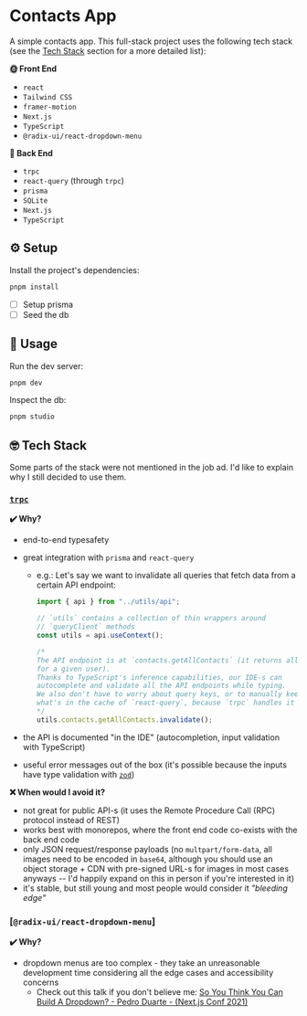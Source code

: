 # Contacts App

A simple contacts app. This full-stack project uses the following tech stack (see the [Tech Stack](#tech-stack) section for a more detailed list):

**:sun_with_face: Front End**

- `react`
- `Tailwind CSS`
- `framer-motion`
- `Next.js`
- `TypeScript`
- `@radix-ui/react-dropdown-menu`

**:first_quarter_moon_with_face: Back End**

- `trpc`
- `react-query` (through `trpc`)
- `prisma`
- `SQLite`
- `Next.js`
- `TypeScript`

## :gear: Setup

Install the project's dependencies:

```bash
pnpm install
```

- [ ] Setup prisma
- [ ] Seed the db

## :bookmark_tabs: Usage

Run the dev server:

```bash
pnpm dev
```

Inspect the db:

```bash
pnpm studio
```

## :nerd_face: Tech Stack

Some parts of the stack were not mentioned in the job ad. I'd like to explain why I still decided to use them.

### [`trpc`](https://trpc.io)

**:heavy_check_mark: Why?**

- end-to-end typesafety
- great integration with `prisma` and `react-query`

  - e.g.: Let's say we want to invalidate all queries that fetch data from a certain API endpoint:

    ```typescript
    import { api } from "../utils/api";

    // `utils` contains a collection of thin wrappers around
    // `queryClient` methods
    const utils = api.useContext();

    /*
    The API endpoint is at `contacts.getAllContacts` (it returns all the contacts
    for a given user).
    Thanks to TypeScript's inference capabilities, our IDE-s can
    autocomplete and validate all the API endpoints while typing.
    We also don't have to worry about query keys, or to manually keep track
    what's in the cache of `react-query`, because `trpc` handles it all.
    */
    utils.contacts.getAllContacts.invalidate();
    ```

- the API is documented "in the IDE" (autocompletion, input validation with TypeScript)
- useful error messages out of the box (it's possible because the inputs have type validation with [`zod`](https://zod.dev/))

**:x: When would I avoid it?**

- not great for public API-s (it uses the Remote Procedure Call (RPC) protocol instead of REST)
- works best with monorepos, where the front end code co-exists with the back end code
- only JSON request/response payloads (no `multpart/form-data`, all images need to be encoded in `base64`, although you should use an object storage + CDN with pre-signed URL-s for images in most cases anyways -- I'd happily expand on this in person if you're interested in it)
- it's stable, but still young and most people would consider it _"bleeding edge"_

### [`@radix-ui/react-dropdown-menu`]

**:heavy_check_mark: Why?**

- dropdown menus are too complex - they take an unreasonable development time considering all the edge cases and accessibility concerns
  - Check out this talk if you don't believe me: [So You Think You Can Build A Dropdown? - Pedro Duarte - (Next.js Conf 2021)](https://www.youtube.com/watch?v=pcMYcjtWwVI&t=591s)
